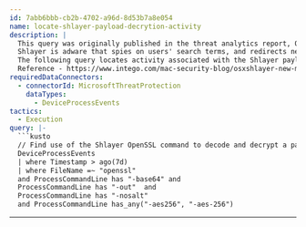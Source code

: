 ```yaml
---
id: 7abb6bbb-cb2b-4702-a96d-8d53b7a8e054
name: locate-shlayer-payload-decrytion-activity
description: |
  This query was originally published in the threat analytics report, OSX/Shlayer sustains adware push.
  Shlayer is adware that spies on users' search terms, and redirects network traffic to serve the user attacker-controlled search results containing ads.
  The following query locates activity associated with the Shlayer payload decrypter.
  Reference - https://www.intego.com/mac-security-blog/osxshlayer-new-mac-malware-comes-out-of-its-shell/
requiredDataConnectors:
  - connectorId: MicrosoftThreatProtection
    dataTypes:
      - DeviceProcessEvents
tactics:
  - Execution
query: |-
  ```kusto
  // Find use of the Shlayer OpenSSL command to decode and decrypt a payload
  DeviceProcessEvents
  | where Timestamp > ago(7d)
  | where FileName =~ "openssl"
  and ProcessCommandLine has "-base64" and
  ProcessCommandLine has "-out"  and
  ProcessCommandLine has "-nosalt"
  and ProcessCommandLine has_any("-aes256", "-aes-256")
  ```
---
```


